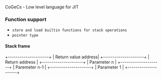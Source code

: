 CoGeCs - Low level language for JIT


### Function support 

* `store and load builtin functions for stack operations`
* `pointer type`

#### Stack frame
+---------------------+
| Return value address|
+---------------------+
| Return address      |
+---------------------+
| Parameter n         |
+---------------------+
| Paremeter n-1       |
+---------------------+
| Parameter 1         |
+---------------------+